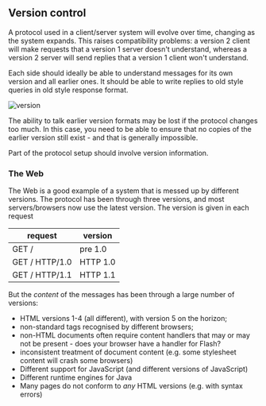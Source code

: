 ## Version control

A protocol used in a client/server system will evolve over time, changing as the system expands. This raises compatibility problems: a version 2 client will make requests that a version 1 server doesn't understand, whereas a version 2 server will send replies that a version 1 client won't understand.

Each side should ideally be able to understand messages for its own version and all earlier ones. It should be able to write replies to old style queries in old style response format. 

![version](../../../../_resources/version.png)

The ability to talk earlier version formats may be lost if the protocol changes too much. In this case, you need to be able to ensure that no copies of the earlier version still exist - and that is generally impossible.

Part of the protocol setup should involve version information.

### The Web

The Web is a good example of a system that is messed up by different versions. The protocol has been through three versions, and most servers/browsers now use the latest version. The version is given in each request 

request 	        | version
                   -|-
GET / 	            | pre 1.0
GET /  HTTP/1.0 	| HTTP 1.0
GET /  HTTP/1.1 	| HTTP 1.1 

 But the *content* of the messages has been through a large number of versions:

* HTML versions 1-4 (all different), with version 5 on the horizon;
* non-standard tags recognised by different browsers;
* non-HTML documents often require content handlers that may or may not be present - does your browser have a handler for Flash?
* inconsistent treatment of document content (e.g. some stylesheet content will crash some browsers)
* Different support for JavaScript (and different versions of JavaScript)
* Different runtime engines for Java
* Many pages do not conform to *any* HTML versions (e.g. with syntax errors)

